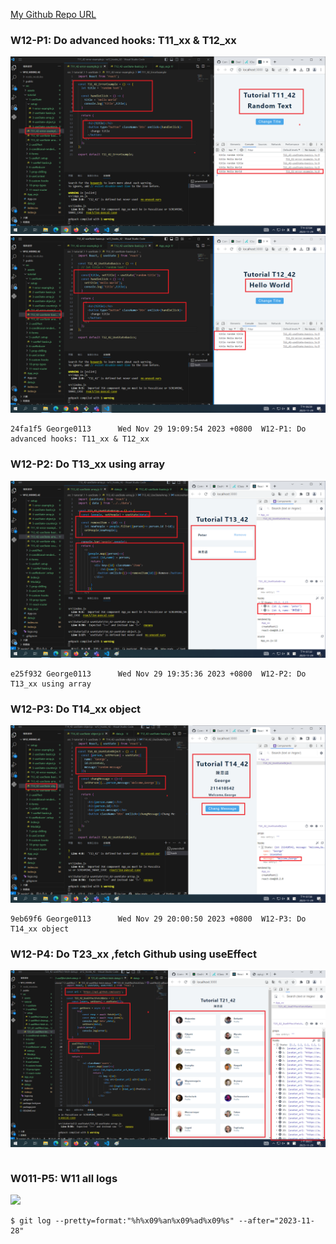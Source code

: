 [My Github Repo URL](https://github.com/George0113/1121-wp1-demo-211410542.git)

### W12-P1: Do advanced hooks: T11_xx & T12_xx

![](w12-p1-1.png)
![](w12-p1-2.png)

```
24fa1f5 George0113      Wed Nov 29 19:09:54 2023 +0800  W12-P1: Do advanced hooks: T11_xx & T12_xx
```

### W12-P2: Do T13_xx using array

![](w12-p2.png)

```
e25f932 George0113      Wed Nov 29 19:35:36 2023 +0800  W12-P2: Do T13_xx using array
```

### W12-P3: Do T14_xx object

![](w12-p3.png)

```
9eb69f6 George0113      Wed Nov 29 20:00:50 2023 +0800  W12-P3: Do T14_xx object
```

### W12-P4: Do T23_xx ,fetch Github using useEffect

![](w12-p4.png)

```

```

### W011-P5: W11 all logs

![](w11-p5.png)

```
$ git log --pretty=format:"%h%x09%an%x09%ad%x09%s" --after="2023-11-28"


```
